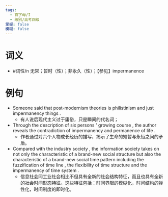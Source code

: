 ```yaml
---
tags:
  - 首字母/I
  - 级别/高考四级
掌握: false
模糊: false
---
```

# 词义
- #词性/n  无常；暂时（性）；非永久（性）；【参见】impermanence
# 例句
- Someone said that post-modernism theories is philistinism and just impermanency things .
	- 有人说后现代主义过于庸俗，只是瞬间的代名词；
- Through the description of six persons ' growing course , the author reveals the contradiction of impermanency and permanence of life .
	- 作者通过对六个人物成长经历的描写，揭示了生命的短暂与永恒之间的矛盾。
- Compared with the industry society , the information society takes on not only the characteristic of a brand-new social structure but also the characteristic of a brand-new social time pattern including the fuzzification of time line , the flexibility of time structure and the impermanency of time system .
	- 信息社会同工业社会相比不但具有全新的社会结构特征，而且也具有全新的社会时间形态特征。这些特征包括：时间界限的模糊化，时间结构的弹性化，时间制度的即时化。
